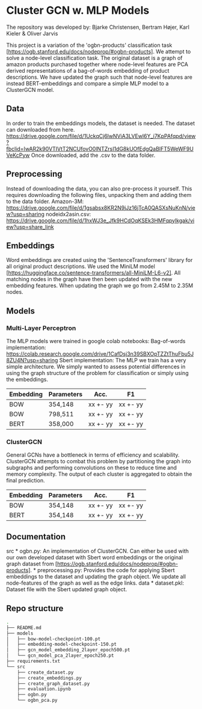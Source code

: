 # Cluster GCN w. MLP Models

The repository was developed by:
Bjarke Christensen, Bertram Højer, Karl Kieler & Oliver Jarvis

This project is a variation of the 'ogbn-products' classification task [https://ogb.stanford.edu/docs/nodeprop/#ogbn-products]. We attempt to solve a node-level classification task. The original dataset is a graph of amazon products purchased together where node-level features are PCA derived representations of a bag-of-words embedding of product descriptions. We have updated the graph such that node-level features are instead BERT-embeddings and compare a simple MLP model to a ClusterGCN model. 

## Data
In order to train the embeddings models, the dataset is needed. The dataset can downloaded from here.
https://drive.google.com/file/d/1UckqCj6lwNViA3LVEwl6Y_i7KpPAfqpd/view?fbclid=IwAR2k90VTIVtT2NCUfovO0lNTZrsI1dG8kUOfEdgQaBIFT5WeWF9UVeKcPyw
Once downloaded, add the .csv to the data folder.

## Preprocessing
Instead of downloading the data, you can also pre-process it yourself.
This requires downloading the following files, unpacking them and adding them to the data folder.
Amazon-3M: https://drive.google.com/file/d/1gsabsx8KR2N9jJz16jTcA0QASXsNuKnN/view?usp=sharing
nodeidx2asin.csv: https://drive.google.com/file/d/1hxWJ3e_Jfk9HCdOqKSEk3HMFqpylkgak/view?usp=share_link

## Embeddings
Word embeddings are created using the 'SentenceTransformers' library for all original product descriptions. We used the MiniLM model [https://huggingface.co/sentence-transformers/all-MiniLM-L6-v2]. All matching nodes in the graph have then been updated with the new embedding features. When updating the graph we go from 2.45M to 2.35M nodes.

## Models
### Multi-Layer Perceptron
The MLP models were trained in google colab notebooks:
Bag-of-words implementation: https://colab.research.google.com/drive/1CafDsj3n39SBXOpTZZtThuFbu5J8ZU4N?usp=sharing
Sbert implementation: 
The MLP we train has a very simple architecture. We simply wanted to assess potential differences in using the graph structure of the problem for classification or simply using the embeddings.

| Embedding | Parameters | Acc.     | F1       |
|-----------|------------|----------|----------|
| BOW       | 354,148    | xx +- yy | xx +- yy |
| BOW       | 798,511    | xx +- yy | xx +- yy |
| BERT      | 358,000    | xx +- yy | xx +- yy |

### ClusterGCN
General GCNs have a bottleneck in terms of efficiency and scalability. ClusterGCN attempts to combat this problem by partitioning the graph into subgraphs and performing convolutions on these to reduce time and memory complexity. The output of each cluster is aggregated to obtain the final prediction. 

| Embedding | Parameters | Acc.     | F1       |
|-----------|------------|----------|----------|
| BOW       | 354,148    | xx +- yy | xx +- yy |
| BERT      | 354,148    | xx +- yy | xx +- yy |

## Documentation
src
    * ogbn.py: An implementation of ClusterGCN. Can either be used with our own developed dataset with Sbert word embeddings or the original graph dataset from [https://ogb.stanford.edu/docs/nodeprop/#ogbn-products].
    * preprocessing.py: Provides the code for applying Sbert embeddings to the dataset and updating the graph object. We update all node-features of the graph as well as the edge links.
data
    * dataset.pkl: Dataset file with the Sbert updated graph object.

## Repo structure 
``` bash 
.
├── README.md
├── models
│   ├── bow-model-checkpoint-100.pt
│   ├── embedding-model-checkpoint-150.pt
│   ├── gcn_model_embedding_2layer_epoch500.pt
│   └── gcn_model_pca_2layer_epoch250.pt
├── requirements.txt
└── src
    ├── create_dataset.py
    ├── create_embeddings.py
    ├── create_graph_dataset.py
    ├── evaluation.ipynb
    ├── ogbn.py
    └── ogbn_pca.py
```
